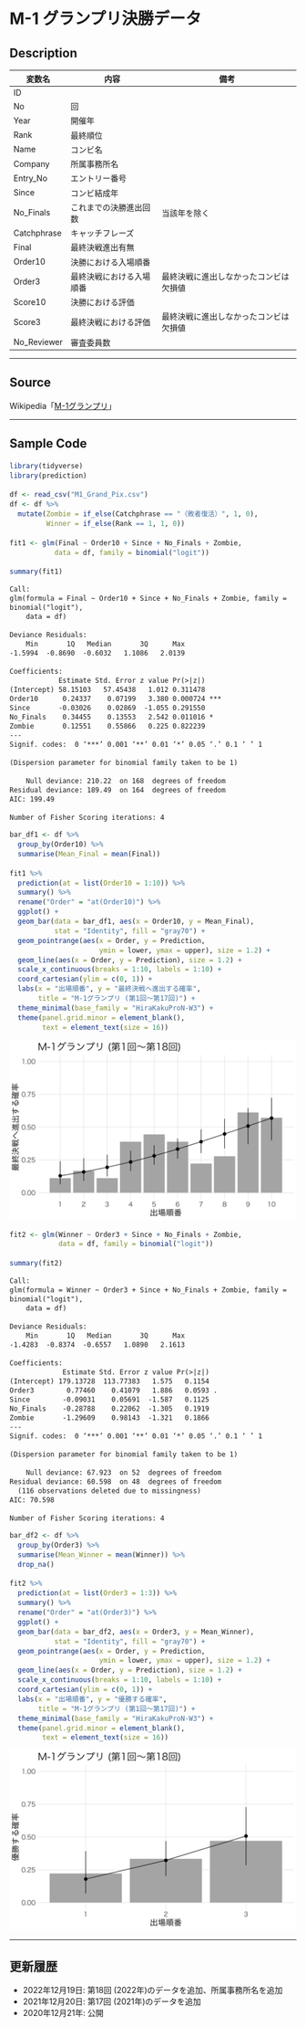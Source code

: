 # M-1 グランプリ決勝データ

## Description

|変数名|内容|備考|
|---|---|---|
|ID|||
|No|回||
|Year|開催年||
|Rank|最終順位||
|Name|コンビ名||
|Company|所属事務所名||
|Entry_No|エントリー番号||
|Since|コンビ結成年||
|No_Finals|これまでの決勝進出回数|当該年を除く|
|Catchphrase|キャッチフレーズ||
|Final|最終決戦進出有無||
|Order10|決勝における入場順番||
|Order3|最終決戦における入場順番|最終決戦に進出しなかったコンビは欠損値|
|Score10|決勝における評価||
|Score3|最終決戦における評価|最終決戦に進出しなかったコンビは欠損値|
|No_Reviewer|審査委員数||

---

## Source

Wikipedia「[M-1グランプリ](https://ja.wikipedia.org/wiki/M-1%E3%82%B0%E3%83%A9%E3%83%B3%E3%83%97%E3%83%AA)」

---

## Sample Code

```r
library(tidyverse)
library(prediction)

df <- read_csv("M1_Grand_Pix.csv")
df <- df %>%
  mutate(Zombie = if_else(Catchphrase == "（敗者復活）", 1, 0),
         Winner = if_else(Rank == 1, 1, 0))
  
fit1 <- glm(Final ~ Order10 + Since + No_Finals + Zombie, 
           data = df, family = binomial("logit"))

summary(fit1)
```

```
Call:
glm(formula = Final ~ Order10 + Since + No_Finals + Zombie, family = binomial("logit"), 
    data = df)

Deviance Residuals: 
    Min       1Q   Median       3Q      Max  
-1.5994  -0.8690  -0.6032   1.1086   2.0139  

Coefficients:
            Estimate Std. Error z value Pr(>|z|)    
(Intercept) 58.15103   57.45438   1.012 0.311478    
Order10      0.24337    0.07199   3.380 0.000724 ***
Since       -0.03026    0.02869  -1.055 0.291550    
No_Finals    0.34455    0.13553   2.542 0.011016 *  
Zombie       0.12551    0.55866   0.225 0.822239    
---
Signif. codes:  0 ‘***’ 0.001 ‘**’ 0.01 ‘*’ 0.05 ‘.’ 0.1 ‘ ’ 1

(Dispersion parameter for binomial family taken to be 1)

    Null deviance: 210.22  on 168  degrees of freedom
Residual deviance: 189.49  on 164  degrees of freedom
AIC: 199.49

Number of Fisher Scoring iterations: 4
```

```r
bar_df1 <- df %>%
  group_by(Order10) %>%
  summarise(Mean_Final = mean(Final))

fit1 %>% 
  prediction(at = list(Order10 = 1:10)) %>%
  summary() %>%
  rename("Order" = "at(Order10)") %>%
  ggplot() +
  geom_bar(data = bar_df1, aes(x = Order10, y = Mean_Final), 
           stat = "Identity", fill = "gray70") +
  geom_pointrange(aes(x = Order, y = Prediction, 
                      ymin = lower, ymax = upper), size = 1.2) +
  geom_line(aes(x = Order, y = Prediction), size = 1.2) +
  scale_x_continuous(breaks = 1:10, labels = 1:10) +
  coord_cartesian(ylim = c(0, 1)) +
  labs(x = "出場順番", y = "最終決戦へ進出する確率",
       title = "M-1グランプリ (第1回〜第17回)") +
  theme_minimal(base_family = "HiraKakuProN-W3") +
  theme(panel.grid.minor = element_blank(),
        text = element_text(size = 16))
```

![サンプル](/Figs/M1_1.png)

```r
fit2 <- glm(Winner ~ Order3 + Since + No_Finals + Zombie, 
            data = df, family = binomial("logit"))

summary(fit2)
```

```
Call:
glm(formula = Winner ~ Order3 + Since + No_Finals + Zombie, family = binomial("logit"), 
    data = df)

Deviance Residuals: 
    Min       1Q   Median       3Q      Max  
-1.4283  -0.8374  -0.6557   1.0890   2.1613  

Coefficients:
             Estimate Std. Error z value Pr(>|z|)  
(Intercept) 179.13728  113.77383   1.575   0.1154  
Order3        0.77460    0.41079   1.886   0.0593 .
Since        -0.09031    0.05691  -1.587   0.1125  
No_Finals    -0.28788    0.22062  -1.305   0.1919  
Zombie       -1.29609    0.98143  -1.321   0.1866  
---
Signif. codes:  0 ‘***’ 0.001 ‘**’ 0.01 ‘*’ 0.05 ‘.’ 0.1 ‘ ’ 1

(Dispersion parameter for binomial family taken to be 1)

    Null deviance: 67.923  on 52  degrees of freedom
Residual deviance: 60.598  on 48  degrees of freedom
  (116 observations deleted due to missingness)
AIC: 70.598

Number of Fisher Scoring iterations: 4
```

```r
bar_df2 <- df %>%
  group_by(Order3) %>%
  summarise(Mean_Winner = mean(Winner)) %>%
  drop_na()

fit2 %>% 
  prediction(at = list(Order3 = 1:3)) %>%
  summary() %>%
  rename("Order" = "at(Order3)") %>%
  ggplot() +
  geom_bar(data = bar_df2, aes(x = Order3, y = Mean_Winner), 
           stat = "Identity", fill = "gray70") +
  geom_pointrange(aes(x = Order, y = Prediction, 
                      ymin = lower, ymax = upper), size = 1.2) +
  geom_line(aes(x = Order, y = Prediction), size = 1.2) +
  scale_x_continuous(breaks = 1:10, labels = 1:10) +
  coord_cartesian(ylim = c(0, 1)) +
  labs(x = "出場順番", y = "優勝する確率",
       title = "M-1グランプリ (第1回〜第17回)") +
  theme_minimal(base_family = "HiraKakuProN-W3") +
  theme(panel.grid.minor = element_blank(),
        text = element_text(size = 16))
```

![サンプル](/Figs/M1_2.png)

---

## 更新履歴

* 2022年12月19日: 第18回 (2022年)のデータを追加、所属事務所名を追加
* 2021年12月20日: 第17回 (2021年)のデータを追加
* 2020年12月21年: 公開